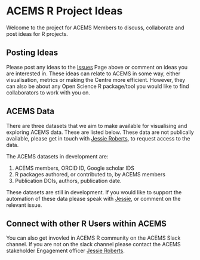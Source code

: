 # ACEMS R Project Ideas
Welcome to the project for ACEMS Members to discuss, collaborate and post ideas for R projects. 

## Posting Ideas
Please post any ideas to the [Issues](https://github.com/ACEMS/r_project_ideas/issues) Page above or comment on ideas you are interested in. These ideas can relate to ACEMS in some way, either visualisation, metrics or making the Centre more efficient. However, they can also be about any Open Science R package/tool you would like to find collaborators to work with you on. 

## ACEMS Data
There are three datasets that we aim to make available for visualising and exploring ACEMS data. These are listed below. These data are not publically available, please get in touch with [Jessie Roberts](https://acems.org.au/our-people/jessie-roberts), to request access to the data. 

The ACEMS datasets in development are: 

1. ACEMS members, ORCID ID, Google scholar IDS
2. R packages authored, or contributed to, by ACEMS members
3. Publication DOIs, authors, publication date.

These datasets are still in development. If you would like to support the automation of these data please speak with [Jessie](https://acems.org.au/our-people/jessie-roberts), or comment on the relevant issue. 

## Connect with other R Users within ACEMS
You can also get invovled in ACEMS R community on the ACEMS Slack channel. If you are not on the slack channel please contact the ACEMS stakeholder Engagement officer [Jessie Roberts](https://acems.org.au/our-people/jessie-roberts).






